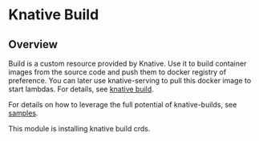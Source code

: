 # Knative Build

## Overview

Build is a custom resource provided by Knative. Use it to build container images from the source code and push them to docker registry of preference. You can later use knative-serving to pull this docker image to start lambdas. For details, see [knative build](https://github.com/knative/build/blob/master/README-old.md).

For details on how to leverage the full potential of knative-builds, see [samples](https://github.com/knative/build/tree/master/test).

This module is installing knative build crds.
